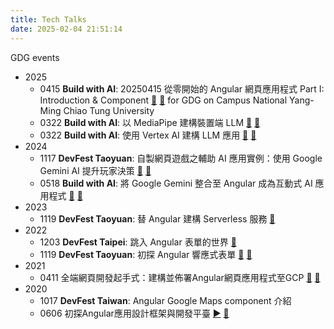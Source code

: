 ```yaml
---
title: Tech Talks
date: 2025-02-04 21:51:14
---
```


GDG events
* 2025
  - 0415 **Build with AI**: 20250415 從零開始的 Angular 網頁應用程式 Part I: Introduction & Component [📝](https://www.slideshare.net/slideshow/20250415-angular-part-i-introduction-component-0d01/277925760) [📌](https://gdg.community.dev/events/details/google-gdg-on-campus-national-yang-ming-chiao-tung-university-hsinchu-city-taiwan-presents-angular-x-gemini-xi-lie-ke-cheng-di-yi-tang-ji-chu-ru-men-build-with-ai-tian-wan-biao-dan-cai-suan-bao-ming-cheng-gong-wo/) for GDG on Campus National Yang-Ming Chiao Tung University
  - 0322 **Build with AI**: 以 MediaPipe 建構裝置端 LLM [📝](https://www.slideshare.net/slideshow/20250322-build-with-ai-mediapipe-llm/277049002) [📌](https://gdg.community.dev/e/myhjzd/)
  - 0322 **Build with AI**: 使用 Vertex AI 建構 LLM 應用 [📝](https://www.slideshare.net/slideshow/20250322-build-with-ai-vertex-ai-llm/277048512) [📌](https://gdg.community.dev/e/myhjzd/)
* 2024
  - 1117 **DevFest Taoyuan**: 自製網頁遊戲之輔助 AI 應用實例：使用 Google Gemini AI 提升玩家決策 [📝](https://www.slideshare.net/slideshow/20241117-ai-google-gemini-ai-pdf/273358983) [📌](https://gdg.community.dev/e/m4asnf/)
  - 0518 **Build with AI**: 將 Google Gemini 整合至 Angular 成為互動式 AI 應用程式 [📝](https://www.slideshare.net/slideshow/20240518-google-gemini-angular-ai/268680808) [📌](https://gdg.community.dev/e/m237tq/)
* 2023
  - 1119 **DevFest Taoyuan**: 替 Angular 建構 Serverless 服務 [📌](https://gdg.community.dev/e/mr9xxv/)
* 2022
  - 1203 **DevFest Taipei**: 跳入 Angular 表單的世界 [📌](https://gdg.community.dev/events/details/google-gdg-taipei-presents-devfest-2022-taipei/)
  - 1119 **DevFest Taoyuan**: 初探 Angular 響應式表單 [📝](https://www.slideshare.net/slideshow/devfest-2022-angular-pdf/254302951) [📌](https://gdg.community.dev/e/m8jj8m/)
* 2021
  - 0411 全端網頁開發起手式：建構並佈署Angular網頁應用程式至GCP [📝](https://www.slideshare.net/slideshow/angulargcp/246062554) [📌](https://gdg.community.dev/e/m5wryj/)
* 2020
  - 1017 **DevFest Taiwan**: Angular Google Maps component 介紹
  - 0606 初探Angular應用設計框架與開發平臺 [▶️](https://youtu.be/xwYV3ZoavoI?si=qnc5l_91ySPuK01R) [📌](https://gdg.community.dev/e/m63jp6/)
